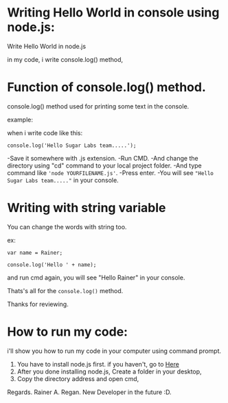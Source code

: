 # Writing Hello World in console using node.js:
Write Hello World in node.js

in my code, i write console.log() method,

# Function of console.log() method.

console.log() method used for printing some text in the console.

example:

when i write code like this:

`console.log('Hello Sugar Labs team.....');`

-Save it somewhere with .js extension.
-Run CMD.
-And change the directory using "cd" command to your local project folder.
-And type command like `'node YOURFILENAME.js'`.
-Press enter.
-You will see `"Hello Sugar Labs team....."` in your console.

# Writing with string variable

You can change the words with string too.

ex:
```
var name = Rainer;

console.log('Hello ' + name);
```

and run cmd again,
you will see "Hello Rainer" in your console.

Thats's all for the `console.log()` method.

Thanks for reviewing.

# How to run my code:

i'll show you how to run my code in your computer using command prompt.

1. You have to install node.js first. if you haven't, go to [Here](https://nodejs.org/en/)
2. After you done installing node.js, Create a folder in your desktop,
3. Copy the directory address and open cmd,


Regards.
Rainer A. Regan.
New Developer in the future :D.
